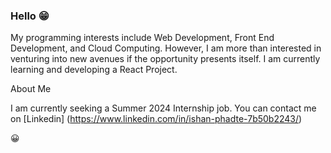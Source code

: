 ### Hello :grin:

<!--
**IshanPhadte776/IshanPhadte776** is a ✨ _special_ ✨ repository because its `README.md` (this file) appears on your GitHub profile.


-->

My programming interests include Web Development, Front End Development, and Cloud Computing. However, I am more than interested in venturing into new avenues if the opportunity presents itself. I am currently learning and developing a React Project. 

About Me

I am currently seeking a Summer 2024 Internship job. You can contact me on [Linkedin] (https://www.linkedin.com/in/ishan-phadte-7b50b2243/)




:grinning:
